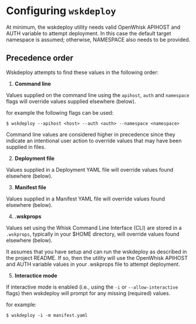 # Configuring ```wskdeploy```

At minimum, the wskdeploy utility needs valid OpenWhisk APIHOST and AUTH variable to attempt deployment. In this case the default target namespace is assumed; otherwise, NAMESPACE also needs to be provided.

## Precedence order

Wskdeploy attempts to find these values in the following order:

1. **Command line**

Values supplied on the command line using the ```apihost```, ```auth``` and ```namespace``` flags will override values supplied elsewhere (below).

for example the following flags can be used:

```
$ wskdeploy --apihost <host> --auth <auth> --namespace <namespace>
```

Command line values are considered higher in precedence since they indicate an intentional user action to override values that may have been supplied in files.

2. **Deployment file**

Values supplied in a Deployment YAML file will override values found elsewhere (below).

3. **Manifest file**

Values supplied in a Manifest YAML file will override values found elsewhere (below).

4. **.wskprops**

Values set using the Whisk Command Line Interface (CLI) are stored in a ```.wskprops```, typically in your $HOME directory, will override values found elsewhere (below).

It assumes that you have setup and can run the wskdeploy as described in the project README. If so, then the utility will use the OpenWhisk APIHOST and AUTH variable values in your .wskprops file to attempt deployment.

5. **Interactice mode**

If interactive mode is enabled (i.e., using the ```-i``` or ```--allow-interactive``` flags) then wskdeploy will prompt for any missing (required) values.

for example:

```
$ wskdeploy -i -m manifest.yaml
```
